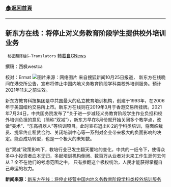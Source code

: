 ###  [:house:返回首頁](https://github.com/ourhimalayas/txt)
---


## 新东方在线：将停止对义务教育阶段学生提供校外培训业务
` 秘密翻譯組G-Translators` [轉載自GNews](https://gnews.org/zh-hans/1617586/)

撰稿：西枫westca

校对：Ermat
![](https://assets.gnews.org/wp-content/uploads/2021/10/unnamed-14.jpg)图片来源：网络图片
来自搜狐新闻10月25日报道， 新东方在线晚间在港交所公告，宣布将停止中国内地义务教育阶段学科类校外培训服务。预计2021年11末之前生效。

新东方教育科技集团是中共国最大的私立教育培训机构，创建于1993年，在2006年于美国纽约交易所上市。新东方在线则在2019年3月于香港交易所挂牌。2021年7月24日，中共国务院发布了“关于进一步减轻义务教育阶段学生作业负担和校外培训负担的意见（简称“双减”），新东方早在8月份就开始关闭多个教学点，改做“美术”、“乐高机器人”等培训项目。此时宣布退出K-2的学科类培训，将面临裁员、提早终止租赁合约、关闭培训中心等一系列对企业带来极大的负面影响的决定。能否成功转型，也是一个极大的未知数。

在“双减”政策影响下，教培行业已发生翻天覆地的变化，中共的一纸令下，使得众多中小投资者血本无归，多起培训机构倒闭、数百万从业者对未来工作生涯何去何从？全不在他们的考虑范围之中。 只有推翻这个极权统治，人民才能获得掌握自己命运的权力。

**新闻来源：**[新东方在线：将停止经营中国内地义务教育阶段学科类校外培训服务](https://www.sohu.com/a/497209097_115479)
